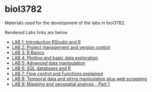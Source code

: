 # biol3782
Materials used for the development of the labs in biol3782.

Rendered Labs links are below

* [LAB 1: Introduction RStudio and R](https://diego-ibarra.github.io/biol3782/week1)
* [LAB 2: Project management and version control](https://diego-ibarra.github.io/biol3782/week2)
* [LAB 3: R Basics](https://diego-ibarra.github.io/biol3782/week3)
* [LAB 4: Plotting and basic data exploration](https://diego-ibarra.github.io/biol3782/week4)
* [LAB 5: Advanced data manipulation](https://diego-ibarra.github.io/biol3782/week5)
* [LAB 6: SQL databases and R](https://diego-ibarra.github.io/biol3782/week6)
* [LAB 7: Flow control and Functions explained](https://diego-ibarra.github.io/biol3782/week7)
* [LAB 8: Temporal data and string manipulation plus web scrapping](https://diego-ibarra.github.io/biol3782/week8)
* [LAB 9: Mapping and geospatial analysis - Part 1](https://diego-ibarra.github.io/biol3782/week9)